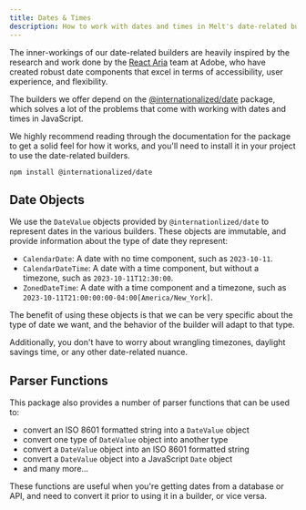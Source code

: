 ```yaml
---
title: Dates & Times
description: How to work with dates and times in Melt's date-related builders.
---
```


<script>
  import { Callout } from '$docs/components';
  import A from '$docs/components/markdown/a.svelte';
</script>

<Callout>
The inner-workings of our date-related builders are heavily inspired by the research and work done
by the <A href="https://react-spectrum.adobe.com/react-aria/">React Aria</A> team at Adobe, who have created
robust date components that excel in terms of accessibility, user experience, and flexibility.
</Callout>

The builders we offer depend on the
[@internationalized/date](https://react-spectrum.adobe.com/internationalized/date/index.html)
package, which solves a lot of the problems that come with working with dates and times in
JavaScript.

We highly recommend reading through the documentation for the package to get a solid feel for how it
works, and you'll need to install it in your project to use the date-related builders.

```shell
npm install @internationalized/date
```

## Date Objects

We use the `DateValue` objects provided by <code class="neutral">@internationlized/date</code> to
represent dates in the various builders. These objects are immutable, and provide information about
the type of date they represent:

- `CalendarDate`: A date with no time component, such as <code class="neutral">2023-10-11</code>.
- `CalendarDateTime`: A date with a time component, but without a timezone, such as
  <code class="neutral">2023-10-11T12:30:00</code>.
- `ZonedDateTime`: A date with a time component and a timezone, such as
  <code class="neutral">2023-10-11T21:00:00:00-04:00[America/New_York]</code>.

The benefit of using these objects is that we can be very specific about the type of date we want,
and the behavior of the builder will adapt to that type.

Additionally, you don't have to worry about wrangling timezones, daylight savings time, or any other
date-related nuance.

## Parser Functions

This package also provides a number of parser functions that can be used to:

- convert an ISO 8601 formatted string into a `DateValue` object
- convert one type of `DateValue` object into another type
- convert a `DateValue` object into an ISO 8601 formatted string
- convert a `DateValue` object into a JavaScript `Date` object
- and many more...

These functions are useful when you're getting dates from a database or API, and need to convert it
prior to using it in a builder, or vice versa.
